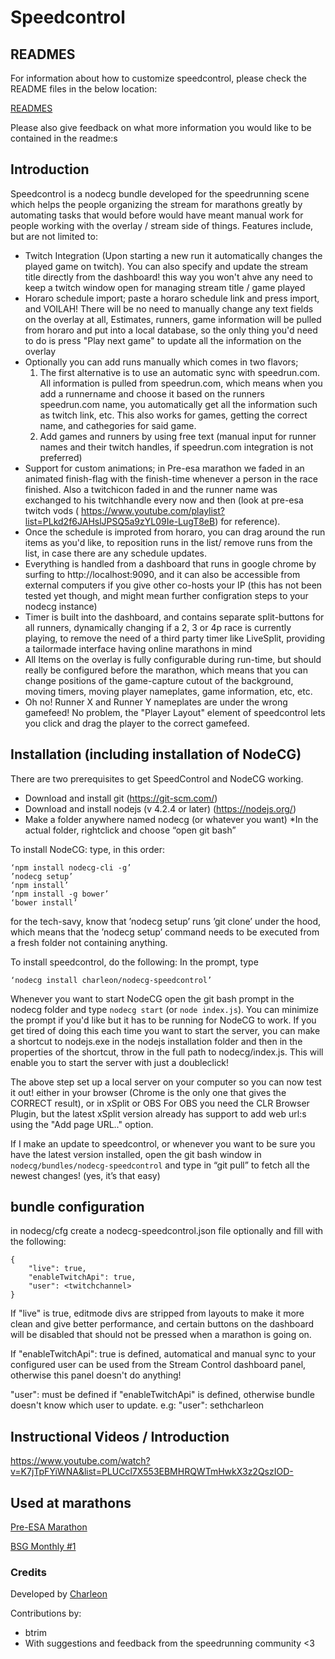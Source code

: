 # Speedcontrol
## READMES
For information about how to customize speedcontrol, please check the README files in the below location:

[READMES](https://github.com/Charleon/nodecg-speedcontrol/tree/v0.7a/READMES)

Please also give feedback on what more information you would like to be contained in the readme:s

## Introduction

Speedcontrol is a nodecg bundle developed for the speedrunning scene which helps the people organizing the stream for marathons greatly by automating tasks
that would before would have meant manual work for people working with the overlay / stream side of things. Features include, but are not limited to:
* Twitch Integration (Upon starting a new run it automatically changes the played game on twitch). You can also specify and update the stream title directly from the dashboard! this way you won't ahve any need to keep a twitch window open for managing stream title / game played
* Horaro schedule import; paste a horaro schedule link and press import, and VOILAH! There will be no need to manually change any text fields on the overlay at all, Estimates, runners, game information will be pulled from horaro and put into a local database, so the only thing you'd need to do is press "Play next game" to update all the information on the overlay
* Optionally you can add runs manually which comes in two flavors; 
  1. The first alternative is to use an automatic sync with speedrun.com. All information is pulled from speedrun.com, which means when you add a runnername and choose it based on the runners speedrun.com name, you automatically get all the information such as twitch link, etc. This also works for games, getting the correct name, and cathegories for said game.
  2. Add games and runners by using free text (manual input for runner names and their twitch handles, if speedrun.com integration is not preferred)
* Support for custom animations; in Pre-esa marathon we faded in an animated finish-flag with the finish-time whenever a person in the race finished. Also a twitchicon faded in and the runner name was exchanged to his twitchhandle every now and then (look at pre-esa twitch vods ( https://www.youtube.com/playlist?list=PLkd2f6JAHslJPSQ5a9zYL09Ie-LugT8eB)  for reference).
* Once the schedule is improted from horaro, you can drag around the run items as you'd like, to reposition runs in the list/ remove runs from the list, in case there are any schedule updates.
* Everything is handled from a dashboard that runs in google chrome by surfing to http://localhost:9090, and it can also be accessible from external computers if you give other co-hosts your IP (this has not been tested yet though, and might mean further configration steps to your nodecg instance)
* Timer is built into the dashboard, and contains separate split-buttons for all runners, dynamically changing if a 2, 3 or 4p race is currently playing, to remove the need of a third party timer like LiveSplit, providing a tailormade interface having online marathons in mind
* All Items on the overlay is fully configurable during run-time, but should really be configured before the marathon, which means that you can change positions of the game-capture cutout of the background, moving timers, moving player nameplates, game information, etc, etc.
* Oh no! Runner X and Runner Y nameplates are under the wrong gamefeed! No problem, the "Player Layout" element of speedcontrol lets you click and drag the player to the correct gamefeed.

## Installation (including installation of NodeCG)

There are two prerequisites to get SpeedControl and NodeCG working.
* Download and install git (https://git-scm.com/)
* Download and install nodejs (v 4.2.4 or later) (https://nodejs.org/)
* Make a folder anywhere named nodecg (or whatever you want)
*In the actual folder, rightclick and choose “open git bash”

To install NodeCG: type, in this order: 
```
‘npm install nodecg-cli -g’
’nodecg setup’
‘npm install’ 
‘npm install -g bower’
‘bower install’
```

for the tech-savy, know that ’nodecg setup’ runs ’git clone’ under the hood, which means that the ’nodecg setup’ command needs to be executed from a fresh folder not containing anything.

To install speedcontrol, do the following:
In the prompt, type 
```
‘nodecg install charleon/nodecg-speedcontrol’
```

Whenever you want to start NodeCG open the git bash prompt in the nodecg folder and type `nodecg start` (or `node index.js`). You can minimize the prompt if you'd like but it has to be running for NodeCG to work. If you get tired of doing this each time you want to start the server, you can make a shortcut to nodejs.exe in the nodejs installation folder and then in the properties of the shortcut, throw in the full path to nodecg/index.js. This will enable you to start the server with just a doubleclick!

The above step set up a local server on your computer so you can now test it out! either in your browser (Chrome is the only one that gives the CORRECT result), or in xSplit or OBS For OBS you need the CLR Browser Plugin, but the latest xSplit version already has support to add web url:s using the "Add page URL.." option. 

If I make an update to speedcontrol, or whenever you want to be sure you have the latest version installed, open the git bash window in `nodecg/bundles/nodecg-speedcontrol` and type in “git pull” to fetch all the newest changes! (yes, it’s that easy)

## bundle configuration
in nodecg/cfg create a nodecg-speedcontrol.json file optionally and fill with the following:
```
{
    "live": true,
    "enableTwitchApi": true,
    "user": <twitchchannel>
}
```

If "live" is true, editmode divs are stripped from layouts to make it more clean and give better performance, and certain buttons on the dashboard will be disabled that should not be pressed when a marathon is going on. 

If "enableTwitchApi": true is defined, automatical and manual sync to your configured user can be used
from the Stream Control dashboard panel, otherwise this panel doesn't do anything!

"user": <twitchchannel> must be defined if "enableTwitchApi" is defined, otherwise bundle doesn't know which
user to update. e.g: "user": sethcharleon

## Instructional Videos / Introduction

https://www.youtube.com/watch?v=K7jTpFYiWNA&list=PLUCcl7X553EBMHRQWTmHwkX3z2QszIOD-

## Used at marathons
[Pre-ESA Marathon](https://www.youtube.com/watch?v=uQbREedGbhU&list=PLkd2f6JAHslJPSQ5a9zYL09Ie-LugT8eB)

[BSG Monthly #1](http://www.twitch.tv/nlg_organisation/v/51152532)

### Credits
Developed by [Charleon](https://twitter.com/CharleonChan)

Contributions by:
- btrim
- With suggestions and feedback from the speedrunning community <3

